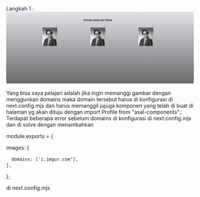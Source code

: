 Langkah 1 : 
![lankah-1](img/soal-1.png)

Yang bisa saya pelajari adalah jika ingin memanggi gambar dengan menggunkan domains maka domain tersebut harus di konfigurasi di next.config.mjs dan harus memanggil jujuga komponen yang telah di buat di halaman yg akan dituju dengan import Profile from "asal-components";. Terdapat beberapa error sebelum domains di konfigurasi di next.config.mjs dan di solve dengan menambahkan 

module.exports = {

images: {

      domains: ['i.imgur.com'],
    },
  };

  di next.config.mjs